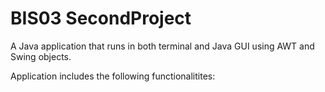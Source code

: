 # BIS03 SecondProject

A Java application that runs in both terminal and Java GUI using AWT and Swing objects.

Application includes the following functionalitites:

    
